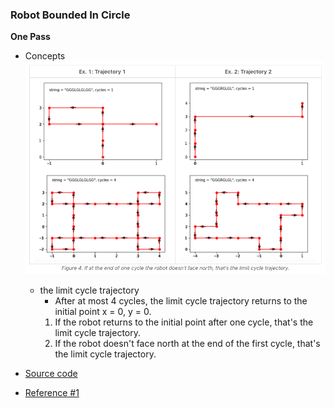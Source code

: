 ### Robot Bounded In Circle
**One Pass**
- Concepts
![trajectory](images/Trajectory.png)
    - the limit cycle trajectory
        - After at most 4 cycles, the limit cycle trajectory returns to the initial point x = 0, y = 0. 
        1. If the robot returns to the initial point after one cycle, that's the limit cycle trajectory.
        2. If the robot doesn't face north at the end of the first cycle, that's the limit cycle trajectory.

- [Source code](source/)
- [Reference #1]()